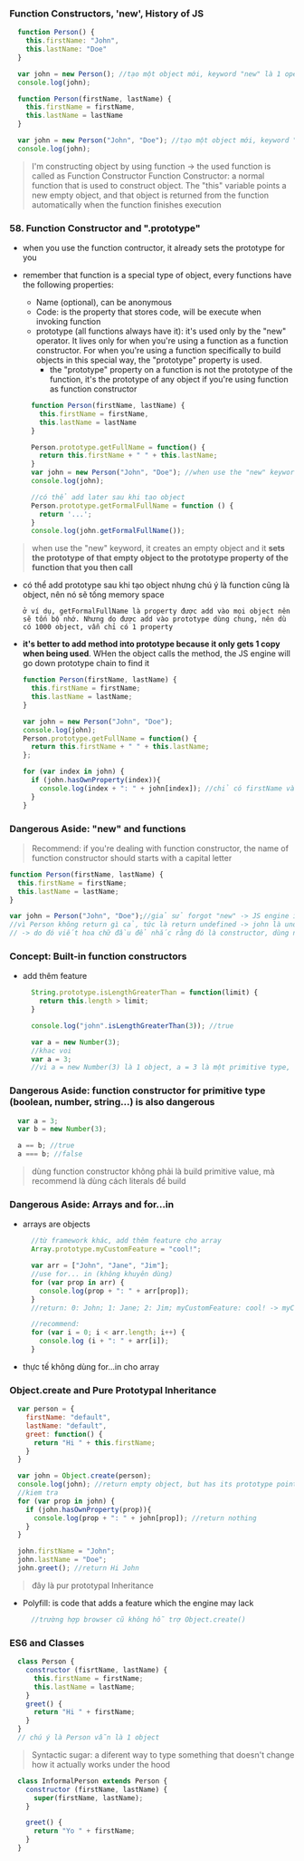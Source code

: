 ### Function Constructors, 'new', History of JS
  ```javascript
    function Person() {
      this.firstName: "John",
      this.lastName: "Doe"
    }

    var john = new Person(); //tạo một object mới, keyword "new" là 1 operator, trỏ this vào object mới tạo này
    console.log(john);
  ```
  ```javascript
    function Person(firstName, lastName) {
      this.firstName = firstName,
      this.lastName = lastName
    }

    var john = new Person("John", "Doe"); //tạo một object mới, keyword "new" là 1 operator, trỏ this vào object mới tạo này
    console.log(john);
  ```
> I'm constructing object by using function -> the used function is called as Function Constructor
> Function Constructor: a normal function that is used to construct object. The "this" variable points a new empty object, and that object is returned from the function automatically when the function finishes execution

### 58. Function Constructor and ".prototype"
- when you use the function contructor, it already sets the prototype for you
- remember that function is a special type of object, every functions have the following properties:
  + Name (optional), can be anonymous
  + Code: is the property that stores code, will be execute when invoking function
  + prototype (all functions always have it): it's used only by the "new" operator. It lives only for when you're using a function as a function constructor. For when you're using a function specifically to build objects in this special way, the "prototype" property is used.
    + the "prototype" property on a function is not the prototype of the function, it's the prototype of any object if you're using function as function constructor

  ```javascript
    function Person(firstName, lastName) {
      this.firstName = firstName,
      this.lastName = lastName
    }

    Person.prototype.getFullName = function() {
      return this.firstName + " " + this.lastName;
    }
    var john = new Person("John", "Doe"); //when use the "new" keyword, it creates an empty object and it **sets the prototype of that empty object to the prototype property of the function that you then call**
    console.log(john);

    //có thể add later sau khi tạo object
    Person.prototype.getFormalFullName = function () {
      return '...';
    }
    console.log(john.getFormalFullName());
  ```
> when use the "new" keyword, it creates an empty object and it **sets the prototype of that empty object to the prototype property of the function that you then call**

- có thể add prototype sau khi tạo object nhưng chú ý là function cũng là object, nên nó sẽ tống memory space
  ```
  ở ví dụ, getFormalFullName là property được add vào mọi object nên sẽ tốn bộ nhớ. Nhưng do được add vào prototype dùng chung, nên dù có 1000 object, vẫn chỉ có 1 property
  ```

- **it's better to add method into prototype because it only gets 1 copy when being used**. WHen the object calls the method, the JS engine will go down prototype chain to find it

  ```javascript
  function Person(firstName, lastName) {
    this.firstName = firstName;
    this.lastName = lastName;
  }

  var john = new Person("John", "Doe");
  console.log(john);
  Person.prototype.getFullName = function() {
    return this.firstName + " " + this.lastName;
  };

  for (var index in john) {
    if (john.hasOwnProperty(index)){
      console.log(index + ": " + john[index]); //chỉ có firstName và lastName, do getFullName() nằm ở prototype của john
    }
  }

  ```

### Dangerous Aside: "new" and functions
> Recommend: if you're dealing with function constructor, the name of function constructor should starts with a capital letter

```javascript
function Person(firstName, lastName) {
  this.firstName = firstName;
  this.lastName = lastName;
}

var john = Person("John", "Doe");//giả sử forgot "new" -> JS engine invoke function Person() như bình thường
//vì Person không return gì cả, tức là return undefined -> john là undefined -> không thể gọi john.getFullName()...
// -> do đó viết hoa chữ đầu để nhắc rằng đó là constructor, dùng nó với chữ "new" chứ ko dùng một mình
```

### Concept: Built-in function constructors
- add thêm feature
  ```javascript
    String.prototype.isLengthGreaterThan = function(limit) {
      return this.length > limit;
    }

    console.log("john".isLengthGreaterThan(3)); //true
  ```
  ```javascript
    var a = new Number(3);
    //khac voi
    var a = 3;
    //vi a = new Number(3) là 1 object, a = 3 là một primitive type, object sẽ có nhiều feature hơn primitive, không nên dùng built-in function constructor cho primitive types, ngay cả khi nó cung cấp thêm các feature (xem bài tiếp)
  ```
### Dangerous Aside: function constructor for primitive type (boolean, number, string...) is also dangerous
  ```javascript
    var a = 3;
    var b = new Number(3);

    a == b; //true
    a === b; //false
  ```
> dùng function constructor không phải là build primitive value, mà recommend là dùng cách literals để build

### Dangerous Aside: Arrays and for...in
- arrays are objects
  ```javascript
    //từ framework khác, add thêm feature cho array
    Array.prototype.myCustomFeature = "cool!";

    var arr = ["John", "Jane", "Jim"];
    //use for... in (không khuyên dùng)
    for (var prop in arr) {
      console.log(prop + ": " + arr[prop]);
    }
    //return: 0: John; 1: Jane; 2: Jim; myCustomFeature: cool! -> myCustomFeature sẽ làm user bị confused

    //recommend:
    for (var i = 0; i < arr.length; i++) {
      console.log (i + ": " + arr[i]);
    }
  ```
- thực tế không dùng for...in cho array

### Object.create and Pure Prototypal Inheritance
  ```javascript
    var person = {
      firstName: "default",
      lastName: "default",
      greet: function() {
        return "Hi " + this.firstName;
      }
    }

    var john = Object.create(person);
    console.log(john); //return empty object, but has its prototype pointing at whatever you passed into Object.create
    //kiem tra
    for (var prop in john) {
      if (john.hasOwnProperty(prop)){
        console.log(prop + ": " + john[prop]); //return nothing
      }
    }

    john.firstName = "John";
    john.lastName = "Doe";
    john.greet(); //return Hi John
  ```
> đây là pur prototypal Inheritance

- Polyfill: is code that adds a feature which the engine may lack
  ```javascript
    //trường hợp browser cũ không hỗ trợ Object.create()

  ```

### ES6 and Classes
```javascript
  class Person {
    constructor (fisrtName, lastName) {
      this.firstName = firstName;
      this.lastName = lastName;
    }
    greet() {
      return "Hi " + firstName;
    }    
  }
  // chú ý là Person vẫn là 1 object
```
> Syntactic sugar: a diferent way to type something that doesn't change how it actually works under the hood

```javascript
  class InformalPerson extends Person {
    constructor (firstName, lastName) {
      super(firstName, lastName);
    }

    greet() {
      return "Yo " + firstName;
    }
  }

```
